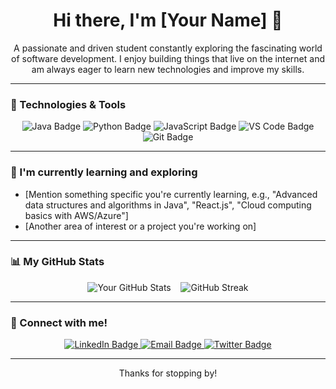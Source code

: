 <div align="center">

</div>

<h1 align="center">Hi there, I'm [Your Name] 👋</h1>

<p align="center">
  A passionate and driven student constantly exploring the fascinating world of software development.
  I enjoy building things that live on the internet and am always eager to learn new technologies and improve my skills.
</p>

---

### 🚀 Technologies & Tools

<p align="center">
  <img src="https://img.shields.io/badge/Java-007396?style=for-the-badge&logo=java&logoColor=white" alt="Java Badge"/>
  <img src="https://img.shields.io/badge/Python-3776AB?style=for-the-badge&logo=python&logoColor=white" alt="Python Badge"/>
  <img src="https://img.shields.io/badge/JavaScript-F7DF1E?style=for-the-badge&logo=javascript&logoColor=black" alt="JavaScript Badge"/>
  <img src="https://img.shields.io/badge/VS%20Code-007ACC?style=for-the-badge&logo=visual-studio-code&logoColor=white" alt="VS Code Badge"/>
  <img src="https://img.shields.io/badge/Git-F05032?style=for-the-badge&logo=git&logoColor=white" alt="Git Badge"/>
  </p>

---

### 🌱 I'm currently learning and exploring

- [Mention something specific you're currently learning, e.g., "Advanced data structures and algorithms in Java", "React.js", "Cloud computing basics with AWS/Azure"]
- [Another area of interest or a project you're working on]

---

### 📊 My GitHub Stats

<p align="center">
  <img src="https://github-readme-stats.vercel.app/api?username=[YourGitHubUsername]&show_icons=true&theme=vue-dark&hide_title=true&hide=prs" alt="Your GitHub Stats"/>
  &nbsp;&nbsp;
  <img src="https://github-readme-streak-stats.herokuapp.com/?user=[YourGitHubUsername]&theme=vue-dark&hide_title=true" alt="GitHub Streak"/>
</p>

---

### 💬 Connect with me!

<p align="center">
  <a href="https://linkedin.com/in/[YourLinkedInUsername]" target="_blank">
    <img src="https://img.shields.io/badge/LinkedIn-0A66C2?style=for-the-badge&logo=linkedin&logoColor=white" alt="LinkedIn Badge"/>
  </a>
  <a href="mailto:[YourEmailAddress]">
    <img src="https://img.shields.io/badge/Email-D14836?style=for-the-badge&logo=gmail&logoColor=white" alt="Email Badge"/>
  </a>
  <a href="https://twitter.com/[YourTwitterUsername]" target="_blank">
    <img src="https://img.shields.io/badge/Twitter-1DA1F2?style=for-the-badge&logo=twitter&logoColor=white" alt="Twitter Badge"/>
  </a>
  </p>

---

<p align="center">
  Thanks for stopping by!
</p>
